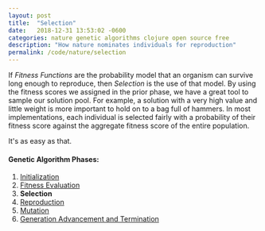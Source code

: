 ```yaml
---
layout: post
title:  "Selection"
date:   2018-12-31 13:53:02 -0600
categories: nature genetic algorithms clojure open source free
description: "How nature nominates individuals for reproduction"
permalink: /code/nature/selection
---
```


If *Fitness Functions* are the probability model that an organism can survive long enough to reproduce, then *Selection* is the use of that model.
By using the fitness scores we assigned in the prior phase, we have a great tool to sample our solution pool.
For example, a solution with a very high value and little weight is more important to hold on to a bag full of hammers.
In most implementations, each individual is selected fairly with a probability of their fitness score against the aggregate fitness score of the entire population.

It's as easy as that.

#### Genetic Algorithm Phases:
1. [Initialization](/code/nature/initialization)
2. [Fitness Evaluation](/code/nature/fitness-evaluation)
3. **Selection**
4. [Reproduction](/code/nature/reproduction)
5. [Mutation](/code/nature/mutation)
6. [Generation Advancement and Termination](/code/nature/termination)
